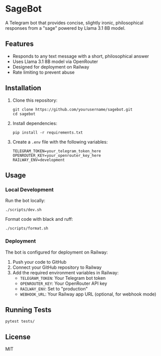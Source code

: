 # SageBot

A Telegram bot that provides concise, slightly ironic, philosophical responses from a "sage" powered by Llama 3.1 8B model.

## Features

- Responds to any text message with a short, philosophical answer
- Uses Llama 3.1 8B model via OpenRouter
- Designed for deployment on Railway
- Rate limiting to prevent abuse

## Installation

1. Clone this repository:
   ```
   git clone https://github.com/yourusername/sagebot.git
   cd sagebot
   ```

2. Install dependencies:
   ```
   pip install -r requirements.txt
   ```

3. Create a `.env` file with the following variables:
   ```
   TELEGRAM_TOKEN=your_telegram_token_here
   OPENROUTER_KEY=your_openrouter_key_here
   RAILWAY_ENV=development
   ```

## Usage

### Local Development

Run the bot locally:
```
./scripts/dev.sh
```

Format code with black and ruff:
```
./scripts/format.sh
```

### Deployment

The bot is configured for deployment on Railway:

1. Push your code to GitHub
2. Connect your GitHub repository to Railway
3. Add the required environment variables in Railway:
   - `TELEGRAM_TOKEN`: Your Telegram bot token
   - `OPENROUTER_KEY`: Your OpenRouter API key
   - `RAILWAY_ENV`: Set to "production"
   - `WEBHOOK_URL`: Your Railway app URL (optional, for webhook mode)

## Running Tests

```
pytest tests/
```

## License

MIT 